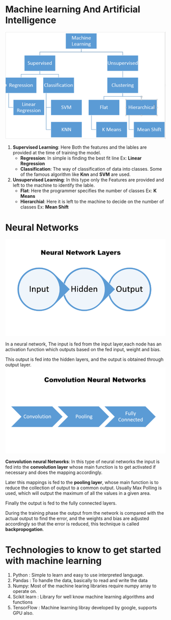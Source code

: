 
# Machine learning And Artificial Intelligence

![Alt text](ml_hierarchy.PNG?raw=true "Optional Title")

1. **Supervised Learning**: Here Both the features and the lables are provided at the time of training the model.
      - **Regression**: In simple is finding the best fit line Ex: __Linear Regression__
      - **Classification**: The way of classification of data into classes. Some of the famous algorithm like __Knn__ and __SVM__ are used.
2. **Unsupervised Learning**: In this type only the Features are provided and left to the machine to identify the lable.
     - **Flat**: Here the programmer specifies the number of classes Ex: __K Means__
     - **Hierarchial**: Here it is left to the machine to decide on the number of classes Ex: __Mean Shift__
     
# Neural Networks

![Alt text](neural_net.PNG?raw=true "Optional Title")

In a neural network, The input is fed from the input layer,each node has an activation function which outputs based on the fed input, weight and bias.

This output is fed into the hidden layers, and the output is obtained through output layer.
![Alt text](cnn.PNG?raw=true "Optional Title")

**Convolution neural Networks**: In this type of neural networks the input is fed into the __convolution layer__ whose main function is to get activated if necessary and does the mapping accordingly.

Later this mappings is fed to the __pooling layer__, whose main function is to reduce the collection of output to a common output. Usually Max Polling is used, which will output the maximum of all the values in a given area.

Finally the output is fed to the fully connected layers.

During the training phase the output from the network is compared with the actual output to find the error, and the weights and bias are adjusted accordingly so that the error is reduced, this technique is called __backpropogation__. 

# Technologies to know to get started with machine learning
1. Python : Simple to learn and easy to use interpreted language.
2. Pandas :  To handle the data, basically to read and write the data
3. Numpy: Most of the machine learing libraries require numpy array to operate on.
4. Scikit learn : Library for well know machine learning algorithms and functions
5. TensorFlow : Machine learning libray developed by google, supports GPU also.





